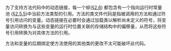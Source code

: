 为了支持方法代码中的动态链接，每一个帧([§2.6](https://docs.oracle.com/javase/specs/jvms/se12/html/jvms-2.html#jvms-2.6)) 都包含有一个指向运行时常量池 ([§2.5.5](https://docs.oracle.com/javase/specs/jvms/se12/html/jvms-2.html#jvms-2.5.5))中当前方法类型的引用。方法的类文件代码是指被调用的方法和通过符号引用访问的变量。动态链接在必要时会通过加载类以解析尚未定义的符号，将变量访问转换为与这些变量的运行时位置关联的存储结构中的偏移量，从而将这些符号引用转换为对具体方法的引用。

方法和变量的后期绑定使方法使用的其他类的更改不太可能破坏此代码。

